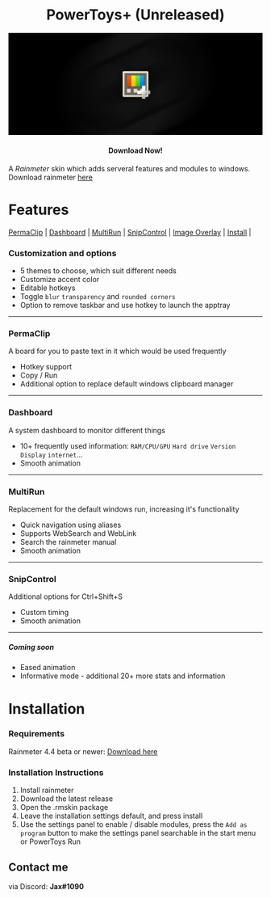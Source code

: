 <h1 align="center">
  PowerToys+ (Unreleased)
</h1>

<img src="https://github.com/EnhancedJax/PowerToysPlus/blob/master/%40Resources/Images/LogoSplash/Amoled.png"/>

<h4 align="center">Download Now!</h4>

A *Rainmeter* skin which adds serveral features and modules to windows. Download rainmeter [here](https://www.rainmeter.net/)

# Features

[PermaClip](https://github.com/EnhancedJax/PowerToysPlus#permaclip) | [Dashboard](https://github.com/EnhancedJax/PowerToysPlus#dashboard) | [MultiRun](https://github.com/EnhancedJax/PowerToysPlus#multirun) | [SnipControl](https://github.com/EnhancedJax/PowerToysPlus#snipcontrol) | [Image Overlay](https://github.com/EnhancedJax/PowerToysPlus#image-overlay) | [Install](https://github.com/EnhancedJax/PowerToysPlus#installation) | 

### Customization and options
- 5 themes to choose, which suit different needs
- Customize accent color
- Editable hotkeys
- Toggle `blur` `transparency` and `rounded corners`
- Option to remove taskbar and use hotkey to launch the apptray

------------

### PermaClip
A board for you to paste text in it which would be used frequently
- Hotkey support
- Copy / Run
- Additional option to replace default windows clipboard manager

------------

### Dashboard
A system dashboard to monitor different things
- 10+ frequently used information: `RAM/CPU/GPU` `Hard drive` `Version` `Display` `internet`...
- Smooth animation

------------

### MultiRun
Replacement for the default windows run, increasing it's functionality
- Quick navigation using aliases
- Supports WebSearch and WebLink
- Search the rainmeter manual
- Smooth animation

------------

### SnipControl
Additional options for Ctrl+Shift+S
- Custom timing
- Smooth animation

------------

##### Coming soon
- Eased animation
- Informative mode - additional 20+ more stats and information




# Installation
### Requirements
Rainmeter 4.4 beta or newer: [Download here](https://www.rainmeter.net/)

### Installation Instructions
1. Install rainmeter
1. Download the latest release
1. Open the .rmskin package 
1. Leave the installation settings default, and press install
1. Use the settings panel to enable / disable modules, press the `Add as program` button to make the settings panel searchable in the start menu or PowerToys Run
  
## Contact me
via Discord: **Jax#1090**
